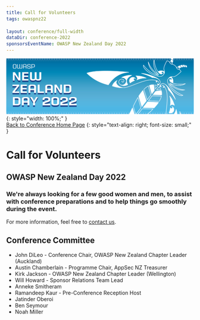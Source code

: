 ```yaml
---
title: Call for Volunteers
tags: owaspnz22

layout: conference/full-width
dataDir: conference-2022
sponsorsEventName: OWASP New Zealand Day 2022
---
```



[![Web Banner](/assets/images/2022_Banner_Graphic.jpg)](/conference/){: style="width: 100%;" }   
[Back to Conference Home Page](index.md)
{: style="text-align: right; font-size: small;" }

# Call for Volunteers

## OWASP New Zealand Day 2022

### We're always looking for a few good women and men, to assist with conference preparations and to help things go smoothly during the event.

For more information, feel free to [contact us](mailto:info@appsec.org.nz).

## Conference Committee

* John DiLeo - Conference Chair, OWASP New Zealand Chapter Leader (Auckland)
* Austin Chamberlain - Programme Chair, AppSec NZ Treasurer
* Kirk Jackson - OWASP New Zealand Chapter Leader (Wellington)
* Will Howard - Sponsor Relations Team Lead
* Anneke Smitheram
* Ramandeep Kaur - Pre-Conference Reception Host
* Jatinder Oberoi
* Ben Seymour
* Noah Miller
